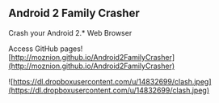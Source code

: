 ## Android 2 Family Crasher

Crash your Android 2.\* Web Browser

Access GitHub pages!  
[http://moznion.github.io/Android2FamilyCrasher](http://moznion.github.io/Android2FamilyCrasher)

![https://dl.dropboxusercontent.com/u/14832699/clash.jpeg](https://dl.dropboxusercontent.com/u/14832699/clash.jpeg)
